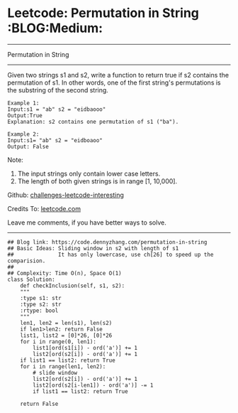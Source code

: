 
# Leetcode: Permutation in String     :BLOG:Medium:

---

Permutation in String  

---

Given two strings s1 and s2, write a function to return true if s2 contains the permutation of s1. In other words, one of the first string's permutations is the substring of the second string.  

    Example 1:
    Input:s1 = "ab" s2 = "eidbaooo"
    Output:True
    Explanation: s2 contains one permutation of s1 ("ba").

    Example 2:
    Input:s1= "ab" s2 = "eidboaoo"
    Output: False

Note:  

1.  The input strings only contain lower case letters.
2.  The length of both given strings is in range [1, 10,000].

Github: [challenges-leetcode-interesting](https://github.com/DennyZhang/challenges-leetcode-interesting/tree/master/problems/permutation-in-string)  

Credits To: [leetcode.com](https://leetcode.com/problems/permutation-in-string/description/)  

Leave me comments, if you have better ways to solve.  

---

    ## Blog link: https://code.dennyzhang.com/permutation-in-string
    ## Basic Ideas: Sliding window in s2 with length of s1
    ##              It has only lowercase, use ch[26] to speed up the comparision.
    ##
    ## Complexity: Time O(n), Space O(1)
    class Solution:
        def checkInclusion(self, s1, s2):
    	"""
    	:type s1: str
    	:type s2: str
    	:rtype: bool
    	"""
    	len1, len2 = len(s1), len(s2)
    	if len1>len2: return False
    	list1, list2 = [0]*26, [0]*26
    	for i in range(0, len1):
    	    list1[ord(s1[i]) - ord('a')] += 1
    	    list2[ord(s2[i]) - ord('a')] += 1
    	if list1 == list2: return True
    	for i in range(len1, len2):
    	    # slide window
    	    list2[ord(s2[i]) - ord('a')] += 1
    	    list2[ord(s2[i-len1]) - ord('a')] -= 1
    	    if list1 == list2: return True            
    
    	return False

